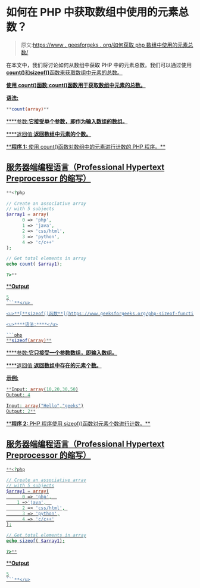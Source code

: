 # 如何在 PHP 中获取数组中使用的元素总数？

> 原文:[https://www . geesforgeks . org/如何获取 php 数组中使用的元素总数/](https://www.geeksforgeeks.org/how-to-get-total-number-of-elements-used-in-array-in-php/)

在本文中，我们将讨论如何从数组中获取 PHP 中的元素总数。我们可以通过使用[**<u>count()</u>**](https://www.geeksforgeeks.org/php-count-function/)<u>和[**<u>sizeof()</u>**](https://www.geeksforgeeks.org/php-sizeof-function/)函数来获取数组中元素的总数。</u>

<u>**使用** [**count()函数:**](https://www.geeksforgeeks.org/php-count-function/)**count()函数用于获取数组中元素的总数。**</u>

<u>****语法:****</u>

```php
**count(array)**
```

<u>****参数:**它接受单个参数，即作为输入数组的数组。**</u>

<u>****返回值:**返回数组中元素的个数。**</u>

<u>****程序 1:** 使用 count()函数对数组中的元素进行计数的 PHP 程序。**</u>

## <u>**服务器端编程语言（Professional Hypertext Preprocessor 的缩写）**</u>

```php
**<?php

// Create an associative array 
// with 5 subjects
$array1 = array(
      0 => 'php',  
      1 => 'java',  
      2 => 'css/html', 
      3 => 'python',
      4 => 'c/c++'
);

// Get total elements in array
echo count( $array1);

?>**
```

<u>****Output**

```php
5
```**</u> 

<u>**[**sizeof()函数**](https://www.geeksforgeeks.org/php-sizeof-function/)**:**sizeof()函数用于计算数组或任何其他可计数对象中存在的元素数量。**</u>

<u>****语法:****</u>

```php
**sizeof(array)**
```

<u>****参数:**它只接受一个参数数组，即输入数组。**</u>

<u>****返回值:**返回数组中存在的元素个数。**</u>

<u>****示例:****</u>

```php
**Input: array(10,20,30,50)
Output: 4

Input: array("Hello","geeks")
Output: 2**
```

<u>****程序 2:** PHP 程序使用 sizeof()函数对元素个数进行计数。**</u>

## <u>**服务器端编程语言（Professional Hypertext Preprocessor 的缩写）**</u>

```php
**<?php

// Create an associative array
// with 5 subjects
$array1 = array(
      0 => 'php',  
    1 =>'java',  
      2 => 'css/html', 
      3 => 'python',
      4 => 'c/c++'
);

// Get total elements in array
echo sizeof( $array1);

?>**
```

<u>****Output**

```php
5
```**</u>